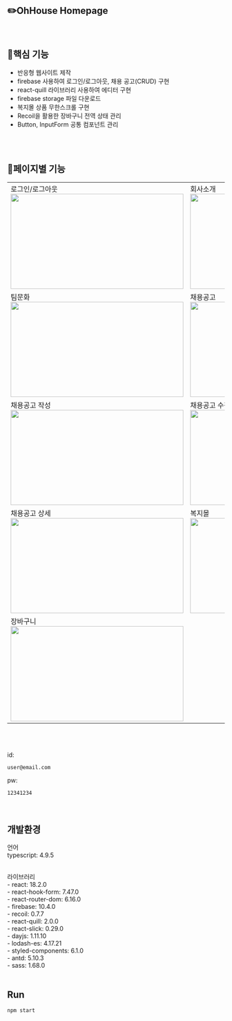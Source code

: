 ## ✏️OhHouse Homepage
<br/>

## 💫핵심 기능
- 반응형 웹사이트 제작
- firebase 사용하여 로그인/로그아웃, 채용 공고(CRUD) 구현
- react-quill 라이브러리 사용하여 에디터 구현
- firebase storage 파일 다운로드
- 복지몰 상품 무한스크롤 구현
- Recoil을 활용한 장바구니 전역 상태 관리
- Button, InputForm 공통 컴포넌트 관리
<br/>
<br/>

## 📝페이지별 기능
<div align="center">
  <table>
    <tr>
      <td>
        <span>로그인/로그아웃</span><br/>
        <img src="https://github.com/carrotdy/react_oh_house_hompage/assets/83288448/b2ab6c21-1d3f-4235-aee2-f265ff134eec" width="400" height="220">
      </td>
      <td>
        <span>회사소개</span><br/>
        <img src="https://github.com/carrotdy/react_oh_house_hompage/assets/83288448/cdd8c718-d0b5-4b0b-a214-420d57ec4d06" width="400" height="220">
      </td>
    </tr>
    <tr>
      <td>
        <span>팀문화</span><br/>
        <img src="https://github.com/carrotdy/react_oh_house_hompage/assets/83288448/a7803ea4-6302-433d-8736-8c6a6f61bc7b" width="400" height="220">
      </td>
      <td>
        <span>채용공고</span><br/>
        <img src="https://github.com/carrotdy/react_oh_house_hompage/assets/83288448/2ac1f501-0ab7-48c8-8a80-179e3e05ae44" width="400" height="220">
      </td>
    </tr>
    <tr>
      <td>
        <span>채용공고 작성</span><br/>
        <img src="https://github.com/carrotdy/react_oh_house_hompage/assets/83288448/97b48be6-ae43-4674-aba8-32cbad12de38" width="400" height="220">
      </td>
      <td>
        <span>채용공고 수정</span><br/>
        <img src="https://github.com/carrotdy/react_oh_house_hompage/assets/83288448/205d60ab-4f28-4fe7-9cf9-dd516779df8e" width="400" height="220">
      </td>
    </tr>
    <tr>
      <td>
        <span>채용공고 상세</span><br/>
        <img src="https://github.com/carrotdy/react_oh_house_hompage/assets/83288448/9e048ea0-33e8-4172-8045-fe41e83e582a" width="400" height="220">
      </td>
      <td>
        <span>복지몰</span><br/>
        <img src="https://github.com/carrotdy/react_oh_house_hompage/assets/83288448/65632de2-ce44-4f1e-99c9-11e838689daf" width="400" height="220">
      </td>
    </tr>
     <td>
        <span>장바구니</span><br/>
        <img src="https://github.com/carrotdy/react_oh_house_hompage/assets/83288448/a29b0486-bbb2-469b-9449-2b755270f868" width="400" height="220">
      </td>
  </table>
</div>

<br/>
<br/>

id: 
```
user@email.com
```

pw: 
```
12341234
```
<br/>

## 개발환경

언어<br/>
typescript: 4.9.5<br/>

<br/>
라이브러리<br/>
- react: 18.2.0<br/>
- react-hook-form: 7.47.0<br/>
- react-router-dom: 6.16.0<br/>
- firebase: 10.4.0<br/>
- recoil: 0.7.7<br/>
- react-quill: 2.0.0<br/>
- react-slick: 0.29.0<br/>
- dayjs: 1.11.10<br/>
- lodash-es: 4.17.21<br/>
- styled-components: 6.1.0<br/>
- antd: 5.10.3<br/>
- sass: 1.68.0<br/>
  
<br/>

## Run

```
npm start
```
<br/>
